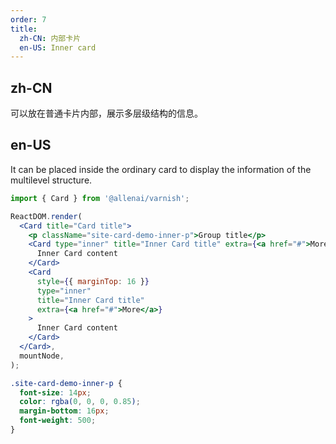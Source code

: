 ```yaml
---
order: 7
title:
  zh-CN: 内部卡片
  en-US: Inner card
---
```


## zh-CN

可以放在普通卡片内部，展示多层级结构的信息。

## en-US

It can be placed inside the ordinary card to display the information of the multilevel structure.

```jsx
import { Card } from '@allenai/varnish';

ReactDOM.render(
  <Card title="Card title">
    <p className="site-card-demo-inner-p">Group title</p>
    <Card type="inner" title="Inner Card title" extra={<a href="#">More</a>}>
      Inner Card content
    </Card>
    <Card
      style={{ marginTop: 16 }}
      type="inner"
      title="Inner Card title"
      extra={<a href="#">More</a>}
    >
      Inner Card content
    </Card>
  </Card>,
  mountNode,
);
```

```css
.site-card-demo-inner-p {
  font-size: 14px;
  color: rgba(0, 0, 0, 0.85);
  margin-bottom: 16px;
  font-weight: 500;
}
```

<style>
[data-theme="dark"] .site-card-demo-inner-p {
  color: rgba(255,255,255,.85);
}
</style>
